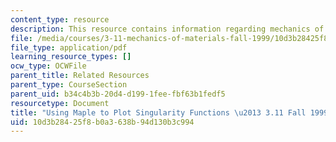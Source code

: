 ```yaml
---
content_type: resource
description: This resource contains information regarding mechanics of materials.
file: /media/courses/3-11-mechanics-of-materials-fall-1999/10d3b28425f8b0a3638b94d130b3c994_MIT3_11F99_sfnplot.pdf
file_type: application/pdf
learning_resource_types: []
ocw_type: OCWFile
parent_title: Related Resources
parent_type: CourseSection
parent_uid: b34c4b3b-20d4-d199-1fee-fbf63b1fedf5
resourcetype: Document
title: "Using Maple to Plot Singularity Functions \u2013 3.11 Fall 1999"
uid: 10d3b284-25f8-b0a3-638b-94d130b3c994
---
```


